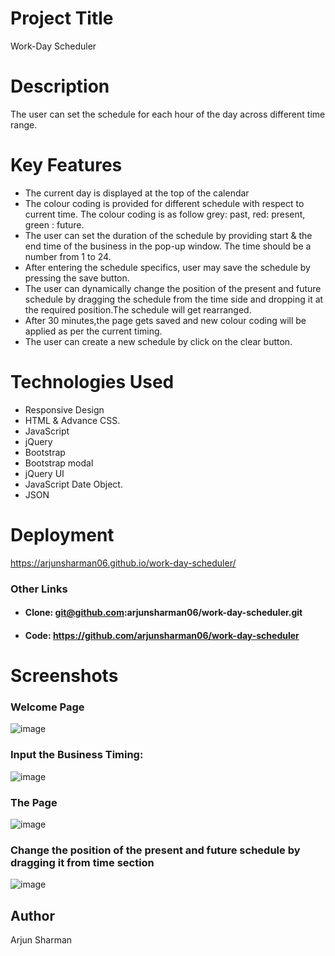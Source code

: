 
# Project Title

Work-Day Scheduler

# Description

The user can set the schedule for each hour of the day across different time range.

# Key Features

* The current day is displayed at the top of the calendar
* The colour coding is provided for different schedule with respect to current time. The colour coding is as follow grey: past, red: present, green : future.
* The user can set the duration of the schedule by providing start & the end time of the business in the pop-up window. The time should be a number from 1 to 24.
* After entering the schedule specifics, user may save the schedule by pressing the save button.
* The user can dynamically change the position of the present and future schedule by dragging the schedule from the time side and dropping it at the required position.The schedule will get rearranged. 
* After 30 minutes,the page gets saved and new colour coding will be applied as per the current timing.
* The user can create a new schedule by click on the clear button.

# Technologies Used
* Responsive Design
* HTML & Advance CSS.
* JavaScript
* jQuery
* Bootstrap
* Bootstrap modal
* jQuery UI
* JavaScript Date Object.
* JSON

# Deployment
https://arjunsharman06.github.io/work-day-scheduler/

### Other Links

* #### Clone: git@github.com:arjunsharman06/work-day-scheduler.git
* #### Code: https://github.com/arjunsharman06/work-day-scheduler


# Screenshots

### Welcome Page

![image](https://user-images.githubusercontent.com/14013884/172442405-26897f00-5854-466b-9b44-709e6d891e33.png)

### Input the Business Timing:

![image](https://user-images.githubusercontent.com/14013884/172442685-ce36fd59-8ee0-420f-a53e-74ce99ea15b1.png)

### The Page

![image](https://user-images.githubusercontent.com/14013884/172443957-0c603042-6782-4998-b35f-46eed33e6d6a.png)

### Change the position of the present and future schedule by dragging it from time section

![image](https://user-images.githubusercontent.com/14013884/172445131-a17f8727-6f2c-4c9b-88e0-997032fbc39f.png)


## Author

Arjun Sharman

